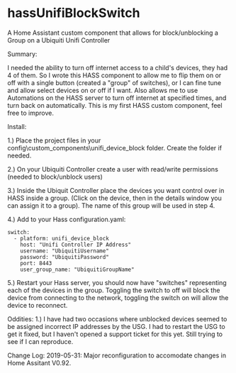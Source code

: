 # hassUnifiBlockSwitch
A Home Assistant custom component that allows for block/unblocking a Group on a Ubiquiti Unifi Controller

Summary: 

I needed the ability to turn off internet access to a child's devices, they had 4 of them. So I wrote this HASS component to allow me to flip them on or off with a single button (created a "group" of switches), or I can fine tune and allow select devices on or off if I want. Also allows me to use Automations on the HASS server to turn off internet at specified times, and turn back on automatically. This is my first HASS custom component, feel free to improve.

Install:

1.) Place the project files in your config\custom_components\unifi_device_block folder. Create the folder if needed.

2.) On your Ubiquiti Controller create a user with read/write permissions (needed to block/unblock users)

3.) Inside the Ubiquit Controller place the devices you want control over in HASS inside a group. (Click on the device, then in the details window you can assign it to a group). The name of this group will be used in step 4.

4.) Add to your Hass configuration.yaml:
  
    switch:
      - platform: unifi_device_block
        host: "Unifi Controller IP Address"
        username: "UbiquitiUsername"
        password: "UbiquitiPassword"
        port: 8443
        user_group_name: "UbiquitiGroupName"

5.) Restart your Hass server, you should now have "switches" representing each of the devices in the group. Toggling the switch to off will block the device from connecting to the network, toggling the switch on will allow the device to reconnect.

Oddities:
1.) I have had two occasions where unblocked devices seemed to be assigned incorrect IP addresses by the USG. I had to restart the USG to get it fixed, but I haven't opened a support ticket for this yet. Still trying to see if I can reproduce.

Change Log: 
2019-05-31: Major reconfiguration to accomodate changes in Home Assitant V0.92. 
